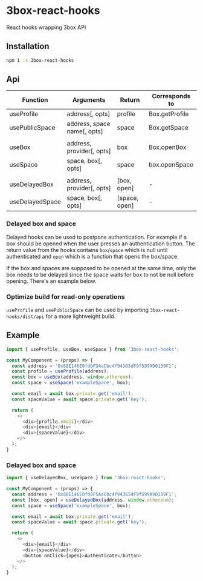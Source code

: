 # 3box-react-hooks
React hooks wrapping 3box API

## Installation
```sh
npm i -s 3box-react-hooks
```

## Api
|Function|Arguments|Return|Corresponds to|
|-|-|-|-|
|useProfile|address[, opts]|profile|Box.getProfile|
|usePublicSpace|address, space name[, opts]|space|Box.getSpace|
|||||
|useBox|address, provider[, opts]|box|Box.openBox|
|useSpace|space, box[, opts]|space|box.openSpace|
|||||
|useDelayedBox|address, provider[, opts]|[box, open]|-|
|useDelayedSpace|space, box[, opts]|[space, open]|-|

### Delayed box and space
Delayed hooks can be used to postpone authentication. For example if a box should be opened when the user presses an authentication button. The return value from the hooks contains ```box```/```space``` which is null until authenticated and ```open``` which is a function that opens the box/space.

If the box and spaces are supposed to be opened at the same time, only the box needs to be delayed since the space waits for box to not be null before opening. There's an example below.

### Optimize build for read-only operations
```useProfile``` and ```usePublicSpace``` can be used by importing ```3box-react-hooks/dist/api``` for a more lightweight build.

## Example
```javascript
import { useProfile, useBox, useSpace } from '3box-react-hooks';

const MyComponent = (props) => {
  const address = '0x88E146E0fd0F5AaCbc4f94365dF9f599A90139F1';
  const profile = useProfile(address);
  const box = useBox(address, window.ethereum);
  const space = useSpace('exampleSpace', box);

  const email = await box.private.get('email');
  const spaceValue = await space.private.get('key');

  return (
    <>
      <div>{profile.emoji}</div>
      <div>{email}</div>
      <div>{spaceValue}</div>
    </>
  );
}
```

### Delayed box and space
```javascript
import { useDelayedBox, useSpace } from '3box-react-hooks';

const MyComponent = (props) => {
  const address = '0x88E146E0fd0F5AaCbc4f94365dF9f599A90139F1';
  const [box, open] = useDelayedBox(address, window.ethereum);
  const space = useSpace('exampleSpace', box);

  const email = await box.private.get('email');
  const spaceValue = await space.private.get('key');

  return (
    <>
      <div>{email}</div>
      <div>{spaceValue}</div>
      <button onClick={open}>Authenticate</button>
    </>
  );
}
```

